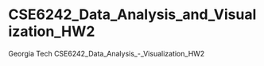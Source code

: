 # CSE6242_Data_Analysis_and_Visualization_HW2
Georgia Tech CSE6242_Data_Analysis_-_Visualization_HW2
